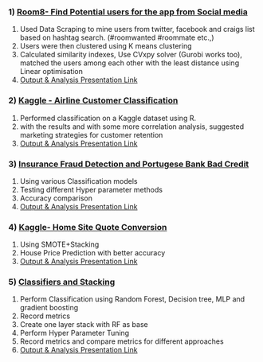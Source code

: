 
### 1) [Room8- Find Potential users for the app from Social media](https://github.com/sowmya2790/Machine-Learning/tree/main/RoomMate%20Matching)

1. Used Data Scraping to mine users from twitter, facebook and craigs list based on hashtag search. (#roomwanted #roommate etc.,)
2. Users were then clustered using K means clustering
3. Calculated similarity indexes, Use CVxpy solver (Gurobi works too), matched the users among each other with the least distance using Linear optimisation 
4. [Output & Analysis Presentation Link](https://github.com/sowmya2790/Machine-Learning/blob/1b5ce695286c2e7fb5c89efa13bdda7c3b2d79ca/Output%20files/Room8_Presentation.pdf)

### 2) [Kaggle - Airline Customer Classification](https://github.com/sowmya2790/Machine-Learning/tree/main/Kaggle_AirlineData_Classification)

1. Performed classification on a Kaggle dataset using R.
2. with the results and with some more correlation analysis, suggested marketing strategies for customer retention
3. [Output & Analysis Presentation Link](https://github.com/sowmya2790/Machine-Learning/blob/eaf667263058c539e9df7ef11e62045a40fb6f37/Output%20files/Invistico%20Airlines.pdf)

### 3) [Insurance Fraud Detection and Portugese Bank Bad Credit](https://github.com/sowmya2790/Machine-Learning/tree/main/Portugese%20Bank-Bad%20Credits%20and%20Insurance%20Fraud%20detection)

1. Using various Classification models
2. Testing different Hyper parameter methods
3. Accuracy comparison 
4. [Output & Analysis Presentation Link](https://github.com/sowmya2790/Machine-Learning/blob/25e1bca06e8dcae87fc47723775e9ee8c038de08/Output%20files/Classification%20and%20Hyperparameter%20tuning.pdf)

### 4) [Kaggle- Home Site Quote Conversion](https://github.com/sowmya2790/Machine-Learning/tree/main/Home-Site%20Quote%20Conversion)

1. Using SMOTE+Stacking 
2. House Price Prediction with better accuracy
3. [Output & Analysis Presentation Link](https://github.com/sowmya2790/Machine-Learning/blob/94a5b8cc3e049289f49a01bc88722ce7b21fa088/Output%20files/Homesite%20Quote.pdf)

### 5) [Classifiers and Stacking](https://github.com/sowmya2790/Machine-Learning/tree/main/Stacking)
1. Perform Classification using Random Forest, Decision tree, MLP and gradient boosting
2. Record metrics
3. Create one layer stack with RF as base
4. Perform Hyper Parameter Tuning
5. Record metrics and compare metrics for different approaches
6. [Output & Analysis Presentation Link](https://github.com/sowmya2790/Machine-Learning/blob/50c2ab18685e40d2a60e04d0ab00885f559b0230/Output%20files/Stacking.pdf)



